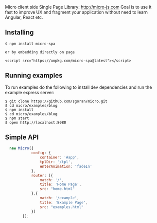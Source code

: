Micro client side Single Page Library: http://micro-js.com
Goal is to use it fast to improve UX and fragment your application without need to learn Angular, React etc.

## Installing

    $ npm install micro-spa

    or by embedding directly on page

    <script src="https://unpkg.com/micro-spa@latest"></script>

## Running examples

  To run examples do the following to install dev dependencies and run the example express server:

    $ git clone https://github.com/sgoran/micro.git
    $ cd micro/examples/blog
    $ npm install
    $ cd micro/examples/blog
    $ npm start
    $ open http://localhost:8080

## Simple API

```javascript
  new Micro({
            config: {
                container: '#app',
                tplDir: '/tpl',
                enterAnimation: 'fadeIn'
            },
            router: [{
                match: '/',
                title: 'Home Page',
                src: "home.html"
            },{
                match: '/example',
                title: 'Example Page',
                src: "examples.html"
            }]
        });

    
